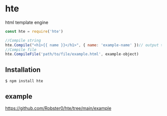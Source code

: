 # hte

html template engine
```js
const hte = require('hte')

//Compile string
hte.Compile("<h1>{{ name }}</h1>", { name: 'example-name' })// output > '<h1>example-name</h1>'
//Compile file
hte.CompileFile('path/to/file/example.html', example-object)
```

## Installation
```
$ npm install hte
```

## example

https://github.com/Robster0/hte/tree/main/example